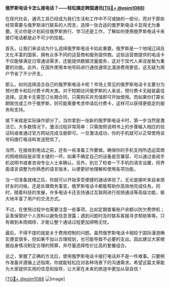 **俄罗斯电话卡怎么接电话？——轻松搞定跨国通讯[[TG💪+ @esim1088](https://t.me/s/esim1088)]**

在现代社会，通讯工具已经成为我们生活和工作中不可或缺的一部分。而对于那些经常需要与俄罗斯进行联系的人而言，选择一张合适的俄罗斯电话卡显得尤为重要。无论你是计划前往俄罗斯旅行、学习还是工作，了解如何使用俄罗斯电话卡来接打电话都是必不可少的技能。

首先，让我们来谈谈为什么选择俄罗斯电话卡如此重要。俄罗斯是一个地域辽阔且文化丰富的国家，拥有众多不同的运营商和服务提供商。这些运营商提供的电话卡不仅能够满足日常通话需求，还能提供数据流量服务，这对于现代人来说是极为重要的功能。此外，在国外使用本地号码进行通信通常比漫游费用更低，这无疑为用户节省了不少开支。

那么，如何选择适合自己的俄罗斯电话卡呢？市场上常见的俄罗斯电话卡主要分为预付费卡和后付费卡两大类。对于短期访问俄罗斯的人来说，预付费卡无疑是最佳选择。这类卡无需签订长期合同，只需购买并充值即可开始使用。而如果你打算长期居住或工作于俄罗斯，则可能需要考虑申请后付费卡，这样可以获得更稳定的服务和支持。

接下来就是实际操作部分了。当你拿到一张新的俄罗斯电话卡时，第一步当然是激活它。大多数情况下，激活过程非常简单：只需按照说明书上的步骤输入相应的验证码或者通过官方网站完成注册即可。一旦激活成功，你的手机就可以正常使用该号码拨打电话和发送短信了。

当然，在接收到电话之前，还有一些准备工作要做。确保你的手机支持所选运营商的网络频段是非常关键的一环。如果不确定自己的设备是否兼容，可以通过查阅手机说明书或者咨询专业人士来确认。另外，别忘了检查一下手机的语言设置，将界面语言调整为你熟悉的语言版本，以便更好地理解和使用各项功能。

当一切准备就绪之后，你就可以开始享受便捷的通话体验了。无论是接听来自亲朋好友的问候，还是处理商务事宜，俄罗斯电话卡都能帮助你高效地完成任务。同时，随着科技的发展，许多电话卡还支持通过互联网进行视频通话等高级功能，极大地丰富了用户的交流方式。

不过，在使用过程中也需要注意一些事项。比如定期查看账户余额以防欠费停机；妥善保管好个人资料以避免信息泄露；遇到问题时及时联系客服寻求帮助等等。只有做到未雨绸缪，才能让整个通话过程更加顺畅无忧。

最后，不得不提的就是关于费用控制的问题。虽然俄罗斯电话卡相较于国际漫游确实便宜很多，但如果不加以合理规划，也可能导致不必要的支出。因此建议大家根据自身情况制定合理的预算，并尽量选择性价比高的套餐组合。

总之，掌握了正确的方法后，使用俄罗斯电话卡接打电话并不是一件难事。只要稍作准备并遵循上述指南，你就能轻松应对各种场景下的沟通需求。希望这篇文章能为大家提供实用的信息和指导，让大家在未来的旅途中更加从容自信！

[[TG💪+ @esim1088](https://t.me/s/esim1088) ![Image](https://i.postimg.cc/4NQfJmqS/Snipaste-2025-05-13-00-14-12.png)]